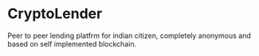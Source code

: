 # CryptoLender
Peer to peer lending platfrm for indian citizen, completely anonymous and based on self implemented blockchain.
